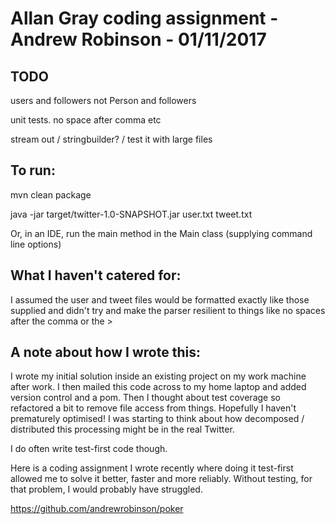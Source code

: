 

Allan Gray coding assignment - Andrew Robinson - 01/11/2017
===============================================

TODO
----------

 users and followers not Person and followers

 unit tests. no space after comma etc
 
 stream out / stringbuilder? / test it with large files

To run:
-------

mvn clean package

java -jar target/twitter-1.0-SNAPSHOT.jar user.txt tweet.txt

Or, in an IDE, run the main method in the Main class (supplying command line options)


What I haven't catered for:
---------------------------

I assumed the user and tweet files would be formatted exactly like those supplied and didn't try and
make the parser resilient to things like no spaces after the comma or the >


A note about how I wrote this:
------------------------------

I wrote my initial solution inside an existing project on my work machine after work.
I then mailed this code across to my home laptop and added version control and a pom.
Then I thought about test coverage so refactored a bit to remove file access from things.
Hopefully I haven't prematurely optimised! 
I was starting to think about how decomposed / distributed this processing might be in the real Twitter.

I do often write test-first code though.

Here is a coding assignment I wrote recently where doing it test-first 
allowed me to solve it better, faster and more reliably.
Without testing, for that problem, I would probably have struggled.

https://github.com/andrewrobinson/poker

 
